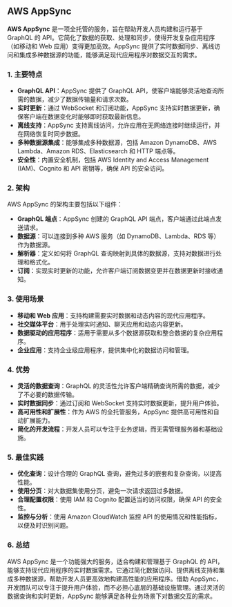 ## AWS AppSync

**AWS AppSync** 是一项全托管的服务，旨在帮助开发人员构建和运行基于 GraphQL 的 API。它简化了数据的获取、处理和同步，使得开发复杂应用程序（如移动和 Web 应用）变得更加高效。AppSync 提供了实时数据同步、离线访问和集成多种数据源的功能，能够满足现代应用程序对数据交互的需求。

### 1. **主要特点**
- **GraphQL API**：AppSync 提供了 GraphQL API，使客户端能够灵活地查询所需的数据，减少了数据传输量和请求次数。
- **实时更新**：通过 WebSocket 和订阅功能，AppSync 支持实时数据更新，确保客户端在数据变化时能够即时获取最新信息。
- **离线支持**：AppSync 支持离线访问，允许应用在无网络连接时继续运行，并在网络恢复时同步数据。
- **多种数据源集成**：能够集成多种数据源，包括 Amazon DynamoDB、AWS Lambda、Amazon RDS、Elasticsearch 和 HTTP 端点等。
- **安全性**：内置安全机制，包括 AWS Identity and Access Management (IAM)、Cognito 和 API 密钥等，确保 API 的安全访问。

### 2. **架构**
AWS AppSync 的架构主要包括以下组件：
- **GraphQL 端点**：AppSync 创建的 GraphQL API 端点，客户端通过此端点发送请求。
- **数据源**：可以连接到多种 AWS 服务（如 DynamoDB、Lambda、RDS 等）作为数据源。
- **解析器**：定义如何将 GraphQL 查询映射到具体的数据源，支持对数据进行处理和格式化。
- **订阅**：实现实时更新的功能，允许客户端订阅数据变更并在数据更新时接收通知。

### 3. **使用场景**
- **移动和 Web 应用**：支持构建需要实时数据和动态内容的现代应用程序。
- **社交媒体平台**：用于处理实时通知、聊天应用和动态内容更新。
- **数据驱动的应用程序**：适用于需要从多个数据源获取和整合数据的复杂应用程序。
- **企业应用**：支持企业级应用程序，提供集中化的数据访问和管理。

### 4. **优势**
- **灵活的数据查询**：GraphQL 的灵活性允许客户端精确查询所需的数据，减少了不必要的数据传输。
- **实时数据同步**：通过订阅和 WebSocket 支持实时数据更新，提升用户体验。
- **高可用性和扩展性**：作为 AWS 的全托管服务，AppSync 提供高可用性和自动扩展能力。
- **简化的开发流程**：开发人员可以专注于业务逻辑，而无需管理服务器和基础设施。

### 5. **最佳实践**
- **优化查询**：设计合理的 GraphQL 查询，避免过多的嵌套和复杂查询，以提高性能。
- **使用分页**：对大数据集使用分页，避免一次请求返回过多数据。
- **合理配置权限**：使用 IAM 和 Cognito 配置适当的访问权限，确保 API 的安全性。
- **监控与分析**：使用 Amazon CloudWatch 监控 API 的使用情况和性能指标，以便及时识别问题。

### 6. **总结**
AWS AppSync 是一个功能强大的服务，适合构建和管理基于 GraphQL 的 API，能够支持现代应用程序的实时数据需求。它通过简化数据访问、提供离线支持和集成多种数据源，帮助开发人员更高效地构建高性能的应用程序。借助 AppSync，开发团队可以专注于提升用户体验，而不必担心底层的基础设施管理。通过灵活的数据查询和实时更新，AppSync 能够满足各种业务场景下对数据交互的需求。